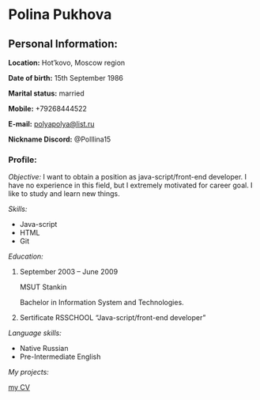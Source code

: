 # **Polina Pukhova**
## Personal Information:

**Location:** Hot’kovo, Moscow region

**Date of birth:** 15th September 1986

**Marital status:** married

**Mobile:** +79268444522

**E-mail:** polyapolya@list.ru

**Nickname Discord:** @Polllina15

### Profile:

*Objective:* I want to obtain a position as java-script/front-end developer.
I have no experience in this field, but I extremely motivated for career goal. I like to study and learn new things.

*Skills:* 

+ Java-script
+ HTML
+ Git

*Education:*

1. September 2003 – June 2009

   MSUT Stankin

   Bachelor in Information System and Technologies.

2. Sertificate RSSCHOOL “Java-script/front-end developer”

*Language skills:*

+ Native Russian
+ Pre-Intermediate English

*My projects:*

[my CV](https://github.com/Polllina15/rsschool-cv/edit/gh-pages/cv.md)

